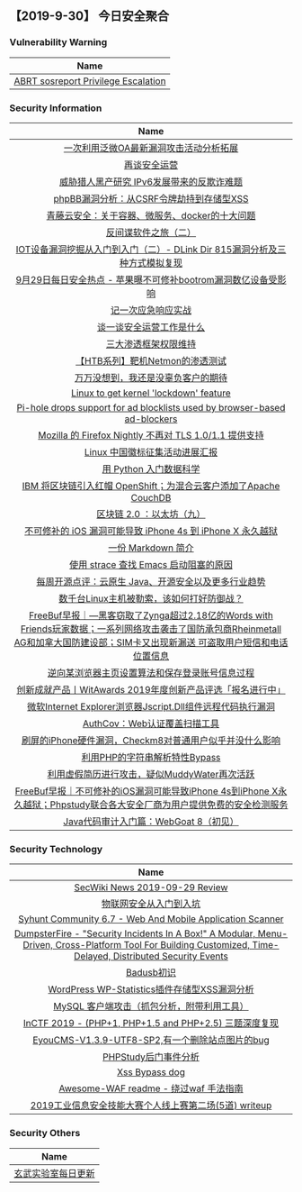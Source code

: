 
 ##   【2019-9-30】 今日安全聚合


###  						       							Vulnerability Warning

|                             Name                             |
| :----------------------------------------------------------: |
|[ABRT sosreport Privilege Escalation](https://cxsecurity.com/issue/WLB-2019090183)|

### 						        							Security Information
|                             Name                                    |
| :----------------------------------------------------------: |
|[一次利用泛微OA最新漏洞攻击活动分析拓展](https://www.anquanke.com/post/id/187748)|
|[再谈安全运营](https://www.anquanke.com/post/id/187732)|
|[威胁猎人黑产研究  IPv6发展带来的反欺诈难题](https://www.anquanke.com/post/id/187725)|
|[phpBB漏洞分析：从CSRF令牌劫持到存储型XSS](https://www.anquanke.com/post/id/187616)|
|[青藤云安全：关于容器、微服务、docker的十大问题](https://www.anquanke.com/post/id/187584)|
|[反间谍软件之旅（二）](https://www.anquanke.com/post/id/187621)|
|[IOT设备漏洞挖掘从入门到入门（二）- DLink Dir 815漏洞分析及三种方式模拟复现](https://www.anquanke.com/post/id/187443)|
|[9月29日每日安全热点 - 苹果曝不可修补bootrom漏洞数亿设备受影响](https://www.anquanke.com/post/id/187636)|
|[记一次应急响应实战](https://www.secpulse.com/archives/113670.html)|
|[谈一谈安全运营工作是什么](https://www.secpulse.com/archives/113683.html)|
|[三大渗透框架权限维持](https://www.secpulse.com/archives/113790.html)|
|[【HTB系列】靶机Netmon的渗透测试](https://www.secpulse.com/archives/113566.html)|
|[万万没想到，我还是没辜负客户的期待](https://www.secpulse.com/archives/113500.html)|
|[Linux to get kernel 'lockdown' feature](https://www.zdnet.com/article/linux-to-get-kernel-lockdown-feature/#ftag=RSSbaffb68)|
|[Pi-hole drops support for ad blocklists used by browser-based ad-blockers](https://www.zdnet.com/article/pi-hole-drops-support-for-ad-blocklists-used-by-browser-based-ad-blockers/#ftag=RSSbaffb68)|
|[Mozilla 的 Firefox Nightly 不再对 TLS 1.0/1.1 提供支持](https://linux.cn/article-11408-1.html?utm_source=rss&utm_medium=rss)|
|[Linux 中国徽标征集活动进展汇报](https://linux.cn/article-11407-1.html?utm_source=rss&utm_medium=rss)|
|[用 Python 入门数据科学](https://linux.cn/article-11406-1.html?utm_source=rss&utm_medium=rss)|
|[IBM 将区块链引入红帽 OpenShift；为混合云客户添加了Apache CouchDB](https://linux.cn/article-11405-1.html?utm_source=rss&utm_medium=rss)|
|[区块链 2.0 ：以太坊（九）](https://linux.cn/article-11404-1.html?utm_source=rss&utm_medium=rss)|
|[不可修补的 iOS 漏洞可能导致 iPhone 4s 到 iPhone X 永久越狱](https://linux.cn/article-11403-1.html?utm_source=rss&utm_medium=rss)|
|[一份 Markdown 简介](https://linux.cn/article-11402-1.html?utm_source=rss&utm_medium=rss)|
|[使用 strace 查找 Emacs 启动阻塞的原因](https://linux.cn/article-11401-1.html?utm_source=rss&utm_medium=rss)|
|[每周开源点评：云原生 Java、开源安全以及更多行业趋势](https://linux.cn/article-11400-1.html?utm_source=rss&utm_medium=rss)|
|[数千台Linux主机被勒索，该如何打好防御战？](https://www.freebuf.com/articles/system/214395.html)|
|[FreeBuf早报｜—黑客窃取了Zynga超过2.18亿的Words with Friends玩家数据；一系列网络攻击袭击了国防承包商Rheinmetall AG和加拿大国防建设部；SIM卡又出现新漏送 可盗取用户短信和电话位置信息](https://www.freebuf.com/news/215700.html)|
|[逆向某浏览器主页设置算法和保存登录账号信息过程](https://www.freebuf.com/articles/system/214836.html)|
|[创新成就产品丨WitAwards 2019年度创新产品评选「报名进行中」](https://www.freebuf.com/news/214706.html)|
|[微软Internet Explorer浏览器Jscript.Dll组件远程代码执行漏洞](https://www.freebuf.com/vuls/215436.html)|
|[AuthCov：Web认证覆盖扫描工具](https://www.freebuf.com/sectool/212788.html)|
|[刷屏的iPhone硬件漏洞，Checkm8对普通用户似乎并没什么影响](https://www.freebuf.com/news/215649.html)|
|[利用PHP的字符串解析特性Bypass](https://www.freebuf.com/articles/web/213359.html)|
|[利用虚假简历进行攻击，疑似MuddyWater再次活跃](https://www.freebuf.com/articles/system/214428.html)|
|[FreeBuf早报｜不可修补的iOS漏洞可能导致iPhone 4s到iPhone X永久越狱；Phpstudy联合各大安全厂商为用户提供免费的安全检测服务](https://www.freebuf.com/news/215598.html)|
|[Java代码审计入门篇：WebGoat 8（初见）](https://www.freebuf.com/vuls/214039.html)|

### 						        							Security  Technology
|                             Name                                    |
| :----------------------------------------------------------: |
|[SecWiki News 2019-09-29 Review](http://www.sec-wiki.com/?2019-09-29)|
|[物联网安全从入门到入坑](https://paper.seebug.org/1045/)|
|[Syhunt Community 6.7 - Web And Mobile Application Scanner](http://www.kitploit.com/2019/09/syhunt-community-67-web-and-mobile.html)|
|[DumpsterFire - "Security Incidents In A Box!" A Modular, Menu-Driven, Cross-Platform Tool For Building Customized, Time-Delayed, Distributed Security Events](http://www.kitploit.com/2019/09/dumpsterfire-security-incidents-in-box.html)|
|[Badusb初识](http://xz.aliyun.com/t/6435)|
|[WordPress WP-Statistics插件存储型XSS漏洞分析](http://xz.aliyun.com/t/6427)|
|[MySQL 客户端攻击（抓包分析，附带利用工具）](http://xz.aliyun.com/t/6425)|
|[InCTF 2019 - (PHP+1, PHP+1.5 and PHP+2.5) 三题深度复现](http://xz.aliyun.com/t/6426)|
|[EyouCMS-V1.3.9-UTF8-SP2,有一个删除站点图片的bug](http://xz.aliyun.com/t/6433)|
|[PHPStudy后门事件分析](http://xz.aliyun.com/t/6423)|
|[Xss Bypass dog](http://xz.aliyun.com/t/6415)|
|[Awesome-WAF readme - 绕过waf 手法指南](http://xz.aliyun.com/t/6422)|
|[2019工业信息安全技能大赛个人线上赛第二场(5道) writeup](http://xz.aliyun.com/t/6445)|

### 						        							Security  Others
|                             Name                                    |
| :----------------------------------------------------------: |
|[玄武实验室每日更新](https://weibo.com/p/1006065582522936/wenzhang?from=page_100606_profile&wvr=6&mod=wenzhangmore)|

